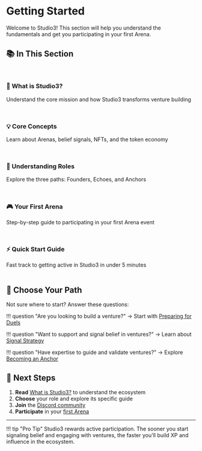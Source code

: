 # Getting Started

Welcome to Studio3! This section will help you understand the fundamentals and get you participating in your first Arena.

## 📚 In This Section

<div class="grid" style="display: grid; grid-template-columns: repeat(auto-fit, minmax(300px, 1fr)); gap: 1rem; margin: 2rem 0;">
  <a href="../what-is-studio3/" class="arena-card" style="text-decoration: none; color: inherit;">
    <h3>🧩 What is Studio3?</h3>
    <p>Understand the core mission and how Studio3 transforms venture building</p>
  </a>
  <a href="../core-concepts/" class="arena-card" style="text-decoration: none; color: inherit;">
    <h3>💡 Core Concepts</h3>
    <p>Learn about Arenas, belief signals, NFTs, and the token economy</p>
  </a>
  <a href="../roles/" class="arena-card" style="text-decoration: none; color: inherit;">
    <h3>👥 Understanding Roles</h3>
    <p>Explore the three paths: Founders, Echoes, and Anchors</p>
  </a>
  <a href="../first-arena/" class="arena-card" style="text-decoration: none; color: inherit;">
    <h3>🎮 Your First Arena</h3>
    <p>Step-by-step guide to participating in your first Arena event</p>
  </a>
  <a href="../quickstart/" class="arena-card" style="text-decoration: none; color: inherit;">
    <h3>⚡ Quick Start Guide</h3>
    <p>Fast track to getting active in Studio3 in under 5 minutes</p>
  </a>
</div>

## 🎯 Choose Your Path

Not sure where to start? Answer these questions:

!!! question "Are you looking to build a venture?"
    → Start with [Preparing for Duels](../founders/duels/)

!!! question "Want to support and signal belief in ventures?"
    → Learn about [Signal Strategy](../echoes/signal-strategy/)

!!! question "Have expertise to guide and validate ventures?"
    → Explore [Becoming an Anchor](../anchors/validation/)

## 🚀 Next Steps

1. **Read** [What is Studio3?](../what-is-studio3/) to understand the ecosystem
2. **Choose** your role and explore its specific guide
3. **Join** the [Discord community](https://discord.gg/studio3)
4. **Participate** in your [first Arena](../first-arena/)

---

!!! tip "Pro Tip"
    Studio3 rewards active participation. The sooner you start signaling belief and engaging with ventures, the faster you'll build XP and influence in the ecosystem.
